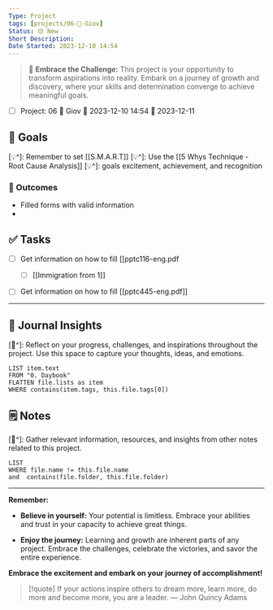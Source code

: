 ```yaml
---
Type: Project
tags: [projects/06-🍁-Giov]
Status: 🟡 New
Short Description:
Date Started: 2023-12-10 14:54
---
```

> 🌟 **Embrace the Challenge:** 
> This project is your opportunity to transform aspirations into reality. Embark on a journey of growth and discovery, where your skills and determination converge to achieve meaningful goals.

- [ ] Project: 06 🍁 Giov 🛫 2023-12-10 14:54 📅 2023-12-11 
## 🎯 **Goals**
[💡^]: Remember to set [[S.M.A.R.T]] 
[💡^]: Use the [[5 Whys Technique - Root Cause Analysis]]
[💡^]: goals excitement, achievement, and recognition
### 🏁 Outcomes
- Filled forms with valid information
- 

## ✅ **Tasks**

- [ ] Get information on how to fill [[pptc116-eng.pdf
	- [ ]  [[Immigration from 1]]
- [ ]  Get information on how to fill [[pptc445-eng.pdf]]


---
## 📖 Journal Insights
[💭^]: Reflect on your progress, challenges, and inspirations throughout the project. Use this space to capture your thoughts, ideas, and emotions.

``` dataview
LIST item.text
FROM "0. Daybook"
FLATTEN file.lists as item
WHERE contains(item.tags, this.file.tags[0])

```

## 🗒 Notes
[💭^]: Gather relevant information, resources, and insights from other notes related to this project.
``` dataview
LIST 
WHERE file.name != this.file.name 
and  contains(file.folder, this.file.folder)
```

---
**Remember:**

- **Believe in yourself:** Your potential is limitless. Embrace your abilities and trust in your capacity to achieve great things.

- **Enjoy the journey:** Learning and growth are inherent parts of any project. Embrace the challenges, celebrate the victories, and savor the entire experience.

**Embrace the excitement and embark on your journey of accomplishment!**

> [!quote] If your actions inspire others to dream more, learn more, do more and become more, you are a leader.
> — John Quincy Adams
